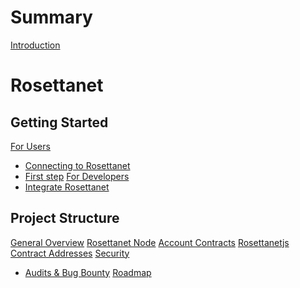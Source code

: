 # Summary

[Introduction](./ch00-intro.md)

# Rosettanet

## Getting Started

[For Users](./users/users.md)
  - [Connecting to Rosettanet](./users/connect.md)
  - [First step](./users/first.md)
[For Developers](./dev/dev.md)
  - [Integrate Rosettanet](./dev/integrate.md)

## Project Structure
[General Overview]()
[Rosettanet Node]()
[Account Contracts]()
[Rosettanetjs]()
[Contract Addresses]()
[Security]()
  - [Audits & Bug Bounty]()
[Roadmap]()

  